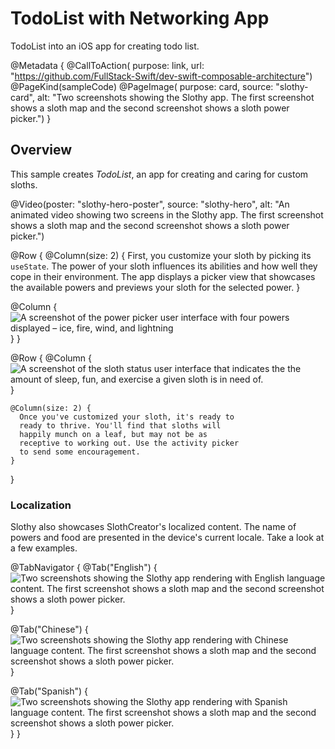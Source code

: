 # TodoList with Networking App

TodoList into an iOS app for creating todo list.

@Metadata {
  @CallToAction(
                purpose: link,
                url: "https://github.com/FullStack-Swift/dev-swift-composable-architecture")
  @PageKind(sampleCode)
  @PageImage(
             purpose: card, 
             source: "slothy-card", 
             alt: "Two screenshots showing the Slothy app. The first screenshot shows a sloth map and the second screenshot shows a sloth power picker.")
}

## Overview

This sample creates _TodoList_, an app for creating
and caring for custom sloths.

@Video(poster: "slothy-hero-poster", source: "slothy-hero", alt: "An animated video showing two screens in the Slothy app. The first screenshot shows a sloth map and the second screenshot shows a sloth power picker.")

@Row {
  @Column(size: 2) {
    First, you customize your sloth by picking its
    ``useState``.
    The power of your sloth influences its abilities and how well
    they cope in their environment. The app displays a picker view
    that showcases the available powers and previews your sloth
    for the selected power.
  }
    
  @Column {
      ![A screenshot of the power picker user interface with four powers displayed – ice, fire, wind, and lightning](slothy-powerPicker)
  }
}
  
@Row {
    @Column {
      ![A screenshot of the sloth status user interface that indicates the the amount of sleep, fun, and exercise a given sloth is in need of.](slothy-status)
    }
    
    @Column(size: 2) {
      Once you've customized your sloth, it's ready to 
      ready to thrive. You'll find that sloths will 
      happily munch on a leaf, but may not be as 
      receptive to working out. Use the activity picker 
      to send some encouragement.
    }
}

### Localization

Slothy also showcases SlothCreator's localized content.
The name of powers and food are presented in the device's 
current locale. Take a look at a few examples.


@TabNavigator {
  @Tab("English") {
    ![Two screenshots showing the Slothy app rendering with English language content. The first screenshot shows a sloth map and the second screenshot shows a sloth power picker.](slothy-localization_eng)
  }
  
  @Tab("Chinese") {
    ![Two screenshots showing the Slothy app rendering with Chinese language content. The first screenshot shows a sloth map and the second screenshot shows a sloth power picker.](slothy-localization_zh)
  }
  
  @Tab("Spanish") {
    ![Two screenshots showing the Slothy app rendering with Spanish language content. The first screenshot shows a sloth map and the second screenshot shows a sloth power picker.](slothy-localization_es)
  }
}
